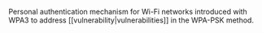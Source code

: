 Personal authentication mechanism for Wi-Fi networks introduced with WPA3 to address [[vulnerability|vulnerabilities]] in the WPA-PSK method.

